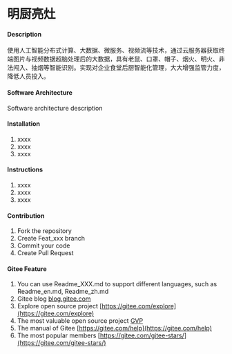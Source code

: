 # 明厨亮灶

#### Description
使用人工智能分布式计算、大数据、微服务、视频流等技术，通过云服务器获取终端图片与视频数据超脑处理后的大数据，具有老鼠、口罩、帽子、烟火、明火、非法闯入、抽烟等智能识别。实现对企业食堂后厨智能化管理，大大增强监管力度，降低人员投入。

#### Software Architecture
Software architecture description

#### Installation

1.  xxxx
2.  xxxx
3.  xxxx

#### Instructions

1.  xxxx
2.  xxxx
3.  xxxx

#### Contribution

1.  Fork the repository
2.  Create Feat_xxx branch
3.  Commit your code
4.  Create Pull Request


#### Gitee Feature

1.  You can use Readme\_XXX.md to support different languages, such as Readme\_en.md, Readme\_zh.md
2.  Gitee blog [blog.gitee.com](https://blog.gitee.com)
3.  Explore open source project [https://gitee.com/explore](https://gitee.com/explore)
4.  The most valuable open source project [GVP](https://gitee.com/gvp)
5.  The manual of Gitee [https://gitee.com/help](https://gitee.com/help)
6.  The most popular members  [https://gitee.com/gitee-stars/](https://gitee.com/gitee-stars/)
